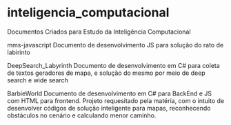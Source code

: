# inteligencia_computacional
 Documentos Criados para Estudo da Inteligência Computacional
 
 mms-javascript
	Documento de desenvolvimento JS para solução do rato de labirinto
	
DeepSearch_Labyrinth
	Documento de desenvolvimento em C# para coleta de textos geradores de mapa, e solução do mesmo por meio de deep search e wide search

BarbieWorld
	Documento de desenvolvimento em C# para BackEnd e JS com HTML para frontend. Projeto requesitado pela matéria, com o intuito de desenvolver códigos de solução inteligente para mapas, reconhecendo obstáculos no cenário e calculando menor caminho.
